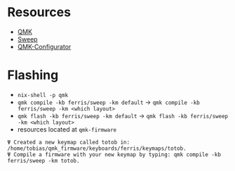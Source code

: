# Resources

- [QMK](https://docs.qmk.fm/)
- [Sweep](https://github.com/davidphilipbarr/Sweep)
- [QMK-Configurator](https://config.qmk.fm/#/ferris/sweep/)

# Flashing

- `nix-shell -p qmk`
- `qmk compile -kb ferris/sweep -km default` -> `qmk compile -kb ferris/sweep -km <which layout>`
- `qmk flash -kb ferris/sweep -km default` -> `qmk flash -kb ferris/sweep -km <which layout>`
- resources located at `qmk-firmware`

```
Ψ Created a new keymap called totob in: /home/tobias/qmk_firmware/keyboards/ferris/keymaps/totob.
Ψ Compile a firmware with your new keymap by typing: qmk compile -kb ferris/sweep -km totob.
```
